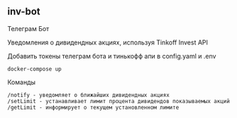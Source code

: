 ## inv-bot

Телеграм Бот

Уведомления о дивидендных акциях, используя Tinkoff Invest API

Добавить токены телеграм бота и тинькофф апи в config.yaml и .env
```
docker-compose up
```

Команды
```
/notify - уведомляет о ближайших дивидендных акциях
/setLimit - устанавливает лимит процента дивидендов показываемых акций
/getLimit - информирует о текущем установленном лимите
```
